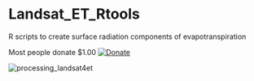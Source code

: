 # Landsat_ET_Rtools

R scripts to create surface radiation components of evapotranspiration 

Most people donate $1.00
[![Donate](https://img.shields.io/badge/Donate-PayPal-blue.svg)](https://www.paypal.com/cgi-bin/webscr?cmd=_s-xclick&hosted_button_id=66Q4HSFSKN7DL) 

![processing_landsat4et](https://user-images.githubusercontent.com/30507129/32333337-0383bdae-bfbe-11e7-9f4a-2d1bde727170.png)
